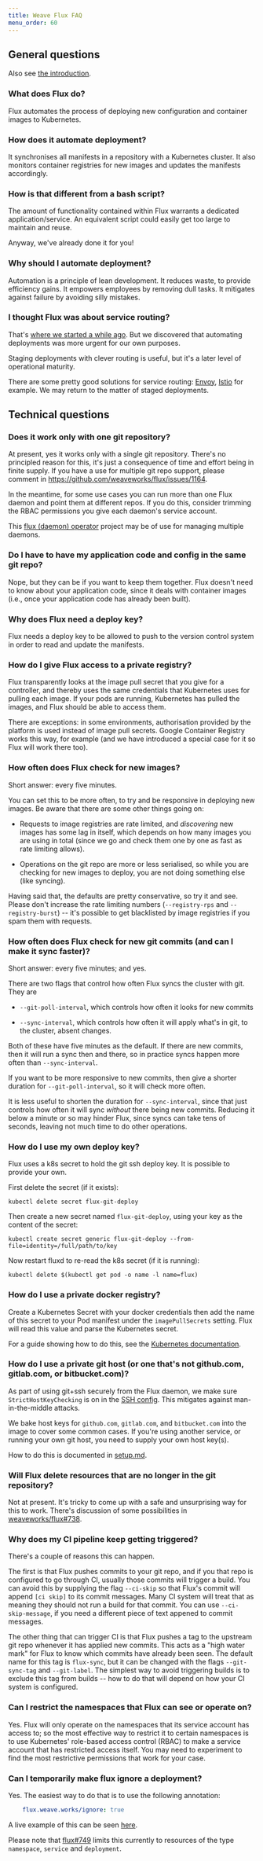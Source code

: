 ```yaml
---
title: Weave Flux FAQ
menu_order: 60
---
```


## General questions

Also see [the introduction](/site/introduction.md).

### What does Flux do?

Flux automates the process of deploying new configuration and
container images to Kubernetes.

### How does it automate deployment?

It synchronises all manifests in a repository with a Kubernetes cluster.
It also monitors container registries for new images and updates the
manifests accordingly.

### How is that different from a bash script?

The amount of functionality contained within Flux warrants a dedicated
application/service. An equivalent script could easily get too large
to maintain and reuse.

Anyway, we've already done it for you!

### Why should I automate deployment?

Automation is a principle of lean development. It reduces waste, to
provide efficiency gains. It empowers employees by removing dull
tasks. It mitigates against failure by avoiding silly mistakes.

### I thought Flux was about service routing?

That's [where we started a while
ago](https://www.weave.works/blog/flux-service-routing/). But we
discovered that automating deployments was more urgent for our own
purposes.

Staging deployments with clever routing is useful, but it's a later
level of operational maturity.

There are some pretty good solutions for service routing:
[Envoy](https://www.envoyproxy.io/), [Istio](https://istio.io) for
example. We may return to the matter of staged deployments.

## Technical questions

### Does it work only with one git repository?

At present, yes it works only with a single git repository. There's no
principled reason for this, it's just a consequence of time and effort
being in finite supply. If you have a use for multiple git repo
support, please comment in
https://github.com/weaveworks/flux/issues/1164.

In the meantime, for some use cases you can run more than one Flux
daemon and point them at different repos. If you do this, consider
trimming the RBAC permissions you give each daemon's service account.

This
[flux (daemon) operator](https://github.com/justinbarrick/flux-operator)
project may be of use for managing multiple daemons.

### Do I have to have my application code and config in the same git repo?

Nope, but they can be if you want to keep them together. Flux doesn't
need to know about your application code, since it deals with
container images (i.e., once your application code has already been
built).

### Why does Flux need a deploy key?

Flux needs a deploy key to be allowed to push to the version control
system in order to read and update the manifests.

### How do I give Flux access to a private registry?

Flux transparently looks at the image pull secret that you give for a
controller, and thereby uses the same credentials that Kubernetes uses
for pulling each image. If your pods are running, Kubernetes has
pulled the images, and Flux should be able to access them.

There are exceptions: in some environments, authorisation provided by
the platform is used instead of image pull secrets. Google Container
Registry works this way, for example (and we have introduced a special
case for it so Flux will work there too).

### How often does Flux check for new images?

Short answer: every five minutes.

You can set this to be more often, to try and be responsive in
deploying new images. Be aware that there are some other things going
on:

 * Requests to image registries are rate limited, and _discovering_
   new images has some lag in itself, which depends on how many images
   you are using in total (since we go and check them one by one as
   fast as rate limiting allows).

 * Operations on the git repo are more or less
   serialised, so while you are checking for new images to deploy, you
   are not doing something else (like syncing).

Having said that, the defaults are pretty conservative, so try it and
see. Please don't increase the rate limiting numbers (`--registry-rps`
and `--registry-burst`) -- it's possible to get blacklisted by image
registries if you spam them with requests.

### How often does Flux check for new git commits (and can I make it sync faster)?

Short answer: every five minutes; and yes.

There are two flags that control how often Flux syncs the cluster with
git. They are

 * `--git-poll-interval`, which controls how often it looks for new
   commits

 * `--sync-interval`, which controls how often it will apply what's in
   git, to the cluster, absent changes.

Both of these have five minutes as the default. If there are new
commits, then it will run a sync then and there, so in practice syncs
happen more often than `--sync-interval`.

If you want to be more responsive to new commits, then give a shorter
duration for `--git-poll-interval`, so it will check more often.

It is less useful to shorten the duration for `--sync-interval`, since
that just controls how often it will sync _without_ there being new
commits. Reducing it below a minute or so may hinder Flux, since syncs
can take tens of seconds, leaving not much time to do other
operations.

### How do I use my own deploy key?

Flux uses a k8s secret to hold the git ssh deploy key. It is possible to
provide your own.

First delete the secret (if it exists):

`kubectl delete secret flux-git-deploy`

Then create a new secret named `flux-git-deploy`, using your key as the content of the secret:

`kubectl create secret generic flux-git-deploy --from-file=identity=/full/path/to/key`

Now restart fluxd to re-read the k8s secret (if it is running):

`kubectl delete $(kubectl get pod -o name -l name=flux)`

### How do I use a private docker registry?

Create a Kubernetes Secret with your docker credentials then add the
name of this secret to your Pod manifest under the `imagePullSecrets`
setting. Flux will read this value and parse the Kubernetes secret.

For a guide showing how to do this, see the
[Kubernetes documentation](https://kubernetes.io/docs/tasks/configure-pod-container/pull-image-private-registry/).

### How do I use a private git host (or one that's not github.com, gitlab.com, or bitbucket.com)?

As part of using git+ssh securely from the Flux daemon, we make sure
`StrictHostKeyChecking` is on in the
[SSH config](http://man7.org/linux/man-pages/man5/ssh_config.5.html). This
mitigates against man-in-the-middle attacks.

We bake host keys for `github.com`, `gitlab.com`, and `bitbucket.com`
into the image to cover some common cases. If you're using another
service, or running your own git host, you need to supply your own
host key(s).

How to do this is documented in
[setup.md](/site/standalone/setup.md#using-a-private-git-host).

### Will Flux delete resources that are no longer in the git repository?

Not at present. It's tricky to come up with a safe and unsurprising
way for this to work. There's discussion of some possibilities in
[weaveworks/flux#738](https://github.com/weaveworks/flux/issues/738).

### Why does my CI pipeline keep getting triggered?

There's a couple of reasons this can happen.

The first is that Flux pushes commits to your git repo, and if you
that repo is configured to go through CI, usually those commits will
trigger a build. You can avoid this by supplying the flag `--ci-skip`
so that Flux's commit will append `[ci skip]` to its commit
messages. Many CI system will treat that as meaning they should not
run a build for that commit. You can use `--ci-skip-message`, if you
need a different piece of text appened to commit messages.

The other thing that can trigger CI is that Flux pushes a tag to the
upstream git repo whenever it has applied new commits. This acts as a
"high water mark" for Flux to know which commits have already been
seen. The default name for this tag is `flux-sync`, but it can be
changed with the flags `--git-sync-tag` and `--git-label`. The
simplest way to avoid triggering builds is to exclude this tag from
builds -- how to do that will depend on how your CI system is
configured.

### Can I restrict the namespaces that Flux can see or operate on?

Yes. Flux will only operate on the namespaces that its service account
has access to; so the most effective way to restrict it to certain
namespaces is to use Kubernetes' role-based access control (RBAC) to
make a service account that has restricted access itself. You may need
to experiment to find the most restrictive permissions that work for
your case.

### Can I temporarily make flux ignore a deployment?

Yes. The easiest way to do that is to use the following annotation:

```yaml
    flux.weave.works/ignore: true
```

A live example of this can be seen
[here](https://github.com/stefanprodan/openfaas-flux/blob/master/secrets/openfaas-token.yaml).

Please note that [flux#749](https://github.com/weaveworks/flux/issues/749)
limits this currently to resources of the type `namespace`, `service`
and `deployment`.

